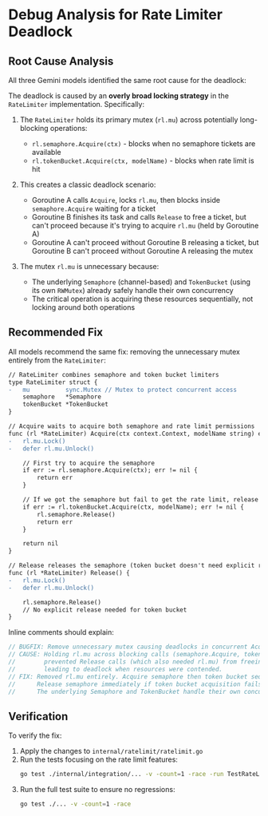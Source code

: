 # Debug Analysis for Rate Limiter Deadlock

## Root Cause Analysis
All three Gemini models identified the same root cause for the deadlock:

The deadlock is caused by an **overly broad locking strategy** in the `RateLimiter` implementation. Specifically:

1. The `RateLimiter` holds its primary mutex (`rl.mu`) across potentially long-blocking operations:
   - `rl.semaphore.Acquire(ctx)` - blocks when no semaphore tickets are available
   - `rl.tokenBucket.Acquire(ctx, modelName)` - blocks when rate limit is hit

2. This creates a classic deadlock scenario:
   - Goroutine A calls `Acquire`, locks `rl.mu`, then blocks inside `semaphore.Acquire` waiting for a ticket
   - Goroutine B finishes its task and calls `Release` to free a ticket, but can't proceed because it's trying to acquire `rl.mu` (held by Goroutine A)
   - Goroutine A can't proceed without Goroutine B releasing a ticket, but Goroutine B can't proceed without Goroutine A releasing the mutex

3. The mutex `rl.mu` is unnecessary because:
   - The underlying `Semaphore` (channel-based) and `TokenBucket` (using its own `RWMutex`) already safely handle their own concurrency
   - The critical operation is acquiring these resources sequentially, not locking around both operations

## Recommended Fix
All models recommend the same fix: removing the unnecessary mutex entirely from the `RateLimiter`:

```diff
// RateLimiter combines semaphore and token bucket limiters
type RateLimiter struct {
-	mu          sync.Mutex // Mutex to protect concurrent access
	semaphore   *Semaphore
	tokenBucket *TokenBucket
}

// Acquire waits to acquire both semaphore and rate limit permissions
func (rl *RateLimiter) Acquire(ctx context.Context, modelName string) error {
-	rl.mu.Lock()
-	defer rl.mu.Unlock()

	// First try to acquire the semaphore
	if err := rl.semaphore.Acquire(ctx); err != nil {
		return err
	}

	// If we got the semaphore but fail to get the rate limit, release the semaphore
	if err := rl.tokenBucket.Acquire(ctx, modelName); err != nil {
		rl.semaphore.Release()
		return err
	}

	return nil
}

// Release releases the semaphore (token bucket doesn't need explicit release)
func (rl *RateLimiter) Release() {
-	rl.mu.Lock()
-	defer rl.mu.Unlock()

	rl.semaphore.Release()
	// No explicit release needed for token bucket
}
```

Inline comments should explain:
```go
// BUGFIX: Remove unnecessary mutex causing deadlocks in concurrent Acquire/Release calls.
// CAUSE: Holding rl.mu across blocking calls (semaphore.Acquire, tokenBucket.Acquire)
//        prevented Release calls (which also needed rl.mu) from freeing resources,
//        leading to deadlock when resources were contended.
// FIX: Removed rl.mu entirely. Acquire semaphore then token bucket sequentially.
//      Release semaphore immediately if token bucket acquisition fails.
//      The underlying Semaphore and TokenBucket handle their own concurrency.
```

## Verification
To verify the fix:
1. Apply the changes to `internal/ratelimit/ratelimit.go`
2. Run the tests focusing on the rate limit features:
   ```bash
   go test ./internal/integration/... -v -count=1 -race -run TestRateLimitFeatures
   ```
3. Run the full test suite to ensure no regressions:
   ```bash
   go test ./... -v -count=1 -race
   ```